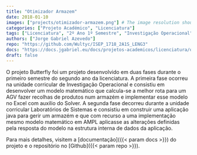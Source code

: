 ```yaml
---
title: "Otimizador Armazem"
date: 2018-01-10
images: ["projects/otimizador-armazem.png"] # The image resolution should be 900x500 or a proportional resolution
categories: ["Projeto Académico", "Licenciatura"]
tags: ["Licenciatura", "2º Ano 1º Semestre", "Investigação Operacional", "Laboratórios de Engenharia 3", "Java", "AMPL"]
authors: ["Jorge Gabriel Azevedo"]
repo: "https://github.com/Wultyc/ISEP_1718_2A1S_LENG3"
docs: "https://docs.jgabriel.eu/docs/projetos-academicos/licenciatura/otimizador-armazem/"
draft: false
---
```

<!--more-->
O projeto Butterfly foi um projeto desenvolvido em duas fases durante o primeiro semestre do segundo ano da licenciatura. A primeira fase ocorreu na unidade corricular de Investigação Operacional e consistiu em desenvolver um modelo matemático que calcula-se a melhor rota para um AGV fazer recolhas de produtos num armazém e implementar esse modelo no Excel com auxilio do Solver. A segunda fase decorreu durante a unidade corricular Laboratórios de Sistemas e consistiu em construir uma aplicação java para gerir um armazém e que com recurso a uma implementação mesmo modelo matemático em AMPL aplicasse as alterações definidas pela resposta do modelo na estrutura interna de dados da aplicação.

Para mais detalhes, visitem a [documentação]({{< param docs >}}) do projeto e o repositório no [Github]({{< param repo >}}).